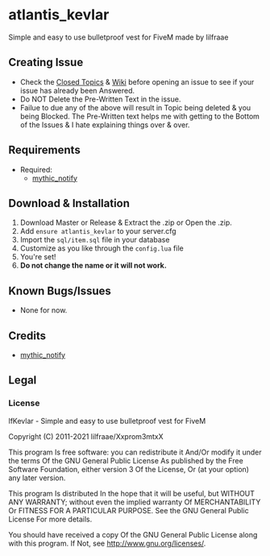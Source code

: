# atlantis_kevlar
Simple and easy to use bulletproof vest for FiveM made by lilfraae

## Creating Issue
* Check the [Closed Topics](https://github.com/xxpromw3mtxx/atlantis_kevlar/issues?q=is%3Aissue+is%3Aclosed) & [Wiki]() before opening an issue to see if your issue has already been Answered.
* Do NOT Delete the Pre-Written Text in the issue.
* Failue to due any of the above will result in Topic being deleted & you being Blocked. The Pre-Written text helps me with getting to the Bottom of the Issues & I hate explaining things over & over.

## Requirements
* Required:
	* [mythic_notify](https://github.com/thelindat/mythic_notify)

## Download & Installation
1. Download Master or Release & Extract the .zip or Open the .zip.
2. Add `ensure atlantis_kevlar` to your server.cfg
3. Import the `sql/item.sql` file in your database
5. Customize as you like through the `config.lua` file
5. You're set!
6. **Do not change the name or it will not work.**

## Known Bugs/Issues
* None for now.

## Credits
* [mythic_notify](https://github.com/thelindat/mythic_notify)

## Legal
### License
lfKevlar - Simple and easy to use bulletproof vest for FiveM

Copyright (C) 2011-2021 lilfraae/Xxprom3mtxX

This program Is free software: you can redistribute it And/Or modify it under the terms Of the GNU General Public License As published by the Free Software Foundation, either version 3 Of the License, Or (at your option) any later version.

This program Is distributed In the hope that it will be useful, but WITHOUT ANY WARRANTY; without even the implied warranty Of MERCHANTABILITY Or FITNESS FOR A PARTICULAR PURPOSE. See the GNU General Public License For more details.

You should have received a copy Of the GNU General Public License along with this program. If Not, see http://www.gnu.org/licenses/.
